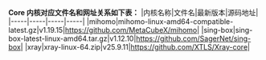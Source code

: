 **Core 内核对应文件名和网址关系如下表：**
|内核名称|文件名|最新版本|源码地址|
|-----|-----|-----|-----|
|mihomo|mihomo-linux-amd64-compatible-latest.gz|v1.19.15|<https://github.com/MetaCubeX/mihomo>|
|sing-box|sing-box-latest-linux-amd64.tar.gz|v1.12.10|<https://github.com/SagerNet/sing-box>|
|xray|xray-linux-64.zip|v25.9.11|<https://github.com/XTLS/Xray-core>|
